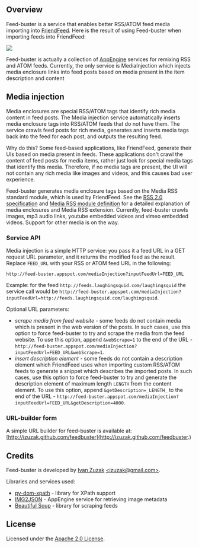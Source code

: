 Overview
--------

Feed-buster is a service that enables better RSS/ATOM feed media importing into [FriendFeed](http://friendfeed.com/). Here is the result of using Feed-buster when importing feeds into FriendFeed:

<img src="https://raw.github.com/izuzak/feedbuster/master/src/static/fbDemoPic.PNG" />

Feed-buster is actually a collection of [AppEngine](https://developers.google.com/appengine/) services for remixing RSS and ATOM feeds. Currently, the only service is MediaInjection which injects media enclosure links into feed posts based on media present in the item description and content

Media injection
---------------

Media enclosures are special RSS/ATOM tags that identify rich media content in feed posts. The Media injection service automatically inserts media enclosure tags into RSS/ATOM feeds that do not have them. The service crawls feed posts for rich media, generates and inserts media tags back into the feed for each post, and outputs the resulting feed.

Why do this? Some feed-based applications, like FriendFeed, generate their UIs based on media present in feeds. These applications don't crawl the content of feed posts for media items, rather just look for special media tags that identify this media. Therefore, if no media tags are present, the UI will not contain any rich media like images and videos, and this causes bad user experience.

Feed-buster generates media enclosure tags based on the Media RSS standard module, which is used by FriendFeed. See the [RSS 2.0 specification](http://www.rssboard.org/rss-specification#ltenclosuregtSubelementOfLtitemgt) and [Media RSS module definition](http://search.yahoo.com/mrss/) for a detailed explanation of media enclosures and Media RSS extension. Currently, feed-buster crawls images, mp3 audio links, youtube embedded videos and vimeo embedded videos. Support for other media is on the way.

### Service API

Media injection is a simple HTTP service: you pass it a feed URL in a GET request URL parameter, and it returns the modified feed as the result. Replace `FEED_URL` with your RSS or ATOM feed URL in the following:

    http://feed-buster.appspot.com/mediaInjection?inputFeedUrl=FEED_URL

Example: for the feed `http://feeds.laughingsquid.com/laughingsquid` the service call would be `http://feed-buster.appspot.com/mediaInjection?inputFeedUrl=http://feeds.laughingsquid.com/laughingsquid`.

Optional URL parameters:

 * *scrape media from feed website* - some feeds do not contain media which is present in the web version of the posts. In such cases, use this option to force feed-buster to try and scrape the media from the feed website. To use this option, append `&webScrape=1` to the end of the URL - `http://feed-buster.appspot.com/mediaInjection?inputFeedUrl=FEED_URL&webScrape=1`.
 * *insert description element* - some feeds do not contain a description element which FriendFeed uses when importing custom RSS/ATOM feeds to generate a snippet which describes the imported posts. In such cases, use this option to force feed-buster to try and generate the description element of maximum length `LENGTH` from the content element. To use this option, append `&getDescription=_LENGTH_` to the end of the URL - `http://feed-buster.appspot.com/mediaInjection?inputFeedUrl=FEED_URL&getDescription=4000`.

### URL-builder form

A simple URL builder for feed-buster is available at: [http://izuzak.github.com/feedbuster](http://izuzak.github.com/feedbuster.)

Credits
-------

Feed-buster is developed by [Ivan Zuzak](http://ivanzuzak.info) [&lt;izuzak@gmail.com&gt;](mailto:izuzak@gmail.com).

Libraries and services used:

  * [py-dom-xpath](http://code.google.com/p/py-dom-xpath/) - library for XPath support
  * [IMG2JSON](http://img2json.appspot.com/) - AppEngine service for retrieving image metadata
  * [Beautiful Soup](http://www.crummy.com/software/BeautifulSoup/) - library for scraping feeds

License
-------

Licensed under the [Apache 2.0 License](https://github.com/izuzak/feedbuster/blob/master/LICENSE.md).
